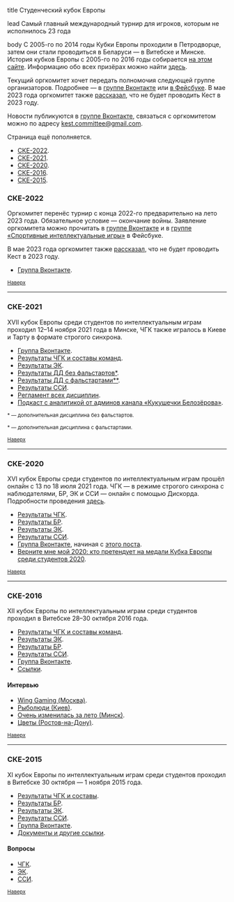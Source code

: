 title
Студенческий кубок Европы

lead
Самый главный международный турнир для игроков, которым не исполнилось 23 года

body
С 2005-го по 2014 годы Кубки Европы проходили в Петродворце, затем они стали проводиться в Беларуси — в Витебске и Минске. История кубков Европы с 2005-го по 2016 годы собирается [на этом сайте](http://windflower.spb.ru/ke/). Информацию обо всех призёрах можно найти [здесь](https://docs.google.com/spreadsheets/d/1UEchKnnrZBZPJ3quBJl8NYqwGjz2t5ewQEsWLP96p0U/edit?usp=sharing).

Текущий оргкомитет хочет передать полномочия следующей группе организаторов. Подробнее — в [группе Вконтакте](https://vk.com/studentseuro?w=wall-141442751_3017) или [в Фейсбуке](https://www.facebook.com/groups/chgk.global/posts/2202174486612501/). В мае 2023 года оргкомитет также [рассказал](https://vk.com/wall-141442751_3019), что не будет проводить Кест в 2023 году.

Новости публикуются в [группе Вконтакте](https://vk.com/studentseuro), связаться с оргкомитетом можно по адресу <kest.committee@gmail.com>.

<a name="atop"></a>Страница ещё пополняется.

- [СКЕ-2022](#2022).
- [СКЕ-2021](#2021).
- [СКЕ-2020](#2020).
- [СКЕ-2016](#2016).
- [СКЕ-2015](#2015).

### СКЕ-2022<a name="2022"></a>

Оргкомитет перенёс турнир с конца 2022-го предварительно на лето 2023 года. Обязательное условие — окончание войны. Заявление оргкомитета можно прочитать в [группе Вконтакте](https://vk.com/studentseuro?w=wall-141442751_3017) и в [группе «Спортивные интеллектуальные игры»](https://www.facebook.com/groups/chgk.global/posts/2202174486612501/) в Фейсбуке.

В мае 2023 года оргкомитет также [рассказал](https://vk.com/wall-141442751_3019), что не будет проводить Кест в 2023 году.

- [Группа Вконтакте](https://vk.com/studentseuro).

<small>[Наверх](#atop)</small>

--------

### СКЕ-2021 <a name="2021"></a>

XVII кубок Европы среди студентов по интеллектуальным играм проходил 12–14 ноября 2021 года в Минске, ЧГК также игралось в Киеве и Тарту в формате строгого синхрона.

- [Группа Вконтакте](https://vk.com/studentseuro).
- [Результаты ЧГК и составы команд](https://rating.chgk.info/tournament/7440).
- [Результаты ЭК](https://docs.google.com/spreadsheets/d/1DCCHWJMVx54TjwH7cUxDcYIbIx3Ay8jSk4HonL7Hfig/edit#gid=896837377).
- [Результаты ДД без фальстартов](https://docs.google.com/spreadsheets/d/1L7FZSM0_Pm0iaLYn4ZHL4MNr3y-xRWGSaYKeD1w3DJI/edit#gid=1049830968)[*](#ddwith).
- [Результаты ДД с фальстартами](https://docs.google.com/spreadsheets/d/1QKiA8CXIWPWoaBhfRr9H32Vq7jg8_6OEFICMETsL7y8/edit#gid=1049830968)[**](#ddwithout).
- [Результаты ССИ](https://docs.google.com/spreadsheets/d/1se1HH0D2IqxSEWficJk_aA41Qe6L75hpib2Wqy-rCOo/edit#gid=1434768756).
- [Регламент всех дисциплин](https://docs.google.com/document/d/1FlEBU7-_GKH2T7VTN9QSWj6EDw7cAOSWbTLmgQxThMI/pub).
- [Подкаст с аналитикой от админов канала «Кукушечки Белозёрова»](https://t.me/chgk_anal/9356).

<a name="ddwith"></a><small>\* — дополнительная дисциплина без фальстартов.</small>

<a name="ddwithout"></a><small>\* — дополнительная дисциплина с фальстартами.</small>

<small>[Наверх](#atop)</small>

--------

### СКЕ-2020 <a name="2020"></a>

XVI кубок Европы среди студентов по интеллектуальным играм прошёл онлайн с 13 по 18 июля 2021 года. ЧГК — в режиме строгого синхрона с наблюдателями, БР, ЭК и ССИ — онлайн с помощью Дискорда. Подробности проведения [здесь](https://vk.com/@studentseuro-apdeity-po-onlain-kestu).

- [Результаты ЧГК](https://rating.chgk.info/tournament/7262).
- [Результаты БР](https://docs.google.com/spreadsheets/d/19KQN-FjuvuPzbSoTJlIUNJilP7SlJ8rDS9SdmTKOu98/edit#gid=625054414).
- [Результаты ЭК](https://docs.google.com/spreadsheets/d/1RMNcP78Us0H77rJMpa3dQdkIa1hbbAHrjpV1aNsQkuQ/edit#gid=822985537).
- [Результаты ССИ](https://docs.google.com/spreadsheets/d/11aBgJ8gCsr2ZBPOxFY-aD_lp82ipO4ccv24fKFUPBok/edit#gid=1326618549).
- [Группа Вконтакте](https://vk.com/studentseuro), начиная с [этого поста](https://vk.com/studentseuro?w=wall-141442751_2196).
- [Верните мне мой 2020: кто претендует на медали Кубка Европы среди студентов 2020](https://teletype.in/@studchr/ske-2020).

<small>[Наверх](#atop)</small>

--------

### СКЕ-2016 <a name="2016"></a>

XII кубок Европы по интеллектуальным играм среди студентов проходил в Витебске 28–30 октября 2016 года.

- [Результаты ЧГК и составы команд](https://rating.chgk.info/tournament/3999).
- [Результаты ЭК](http://windflower.spb.ru/ke/2016/results/erudit.html).
- [Результаты БР](http://windflower.spb.ru/ke/2016/results/brain.html).
- [Результаты ССИ](http://windflower.spb.ru/ke/2016/results/svoyak.html).
- [Группа Вконтакте](https://vk.com/kest16).
- [Ссылки](http://windflower.spb.ru/ke/2016/index.html).

#### Интервью

- [Wing Gaming (Москва)](https://vk.com/kest16?w=page-126700275_53021053).
- [Рыболюди (Киев)](https://vk.com/kest16?w=page-126700275_53028034).
- [Очень изменилась за лето (Минск)](https://vk.com/kest16?w=page-126700275_53033345).
- [Цветы (Ростов-на-Дону)](https://vk.com/kest16?w=page-126700275_53079327).

<small>[Наверх](#atop)</small>

--------

### СКЕ-2015 <a name="2015"></a>

XI кубок Европы по интеллектуальным играм среди студентов проходил в Витебске 30 октября — 1 ноября 2015 года.

- [Результаты ЧГК и составы](https://rating.chgk.info/tournament/3563).
- [Результаты БР](http://windflower.spb.ru/ke/2015/results/brain.html).
- [Результаты ЭК](http://windflower.spb.ru/ke/2015/results/erudit.html).
- [Результаты ССИ](http://windflower.spb.ru/ke/2015/results/svoyak.html).
- [Группа Вконтакте](https://vk.com/ske2015).
- [Документы и другие ссылки](http://windflower.spb.ru/ke/2015/index.html).

#### Вопросы

- [ЧГК](https://db.chgk.info/tour/euro15st).
- [ЭК](http://db.chgk.info/tour/eu15stek).
- [ССИ](http://db.chgk.info/tour/eu15stsv).

<small>[Наверх](#atop)</small>
